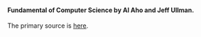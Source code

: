 #### Fundamental of Computer Science by Al Aho and Jeff Ullman.  
The primary source is [here](http://i.stanford.edu/~ullman/focs.html).  

